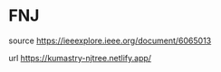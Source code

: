 # FNJ
source
https://ieeexplore.ieee.org/document/6065013

url
https://kumastry-njtree.netlify.app/
